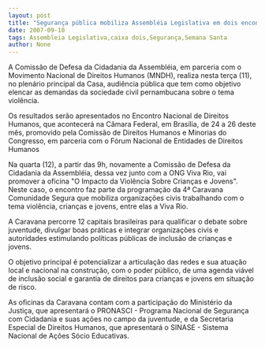 ```yaml
---
layout: post
title: "Segurança pública mobiliza Assembléia Legislativa em dois encontros esta semana "
date: 2007-09-10
tags: Assembleia Legislativa,caixa dois,Segurança,Semana Santa
author: None
---
```

A Comiss&atilde;o de Defesa da Cidadania da Assembl&eacute;ia, em parceria com o Movimento Nacional de Direitos Humanos (MNDH), realiza nesta ter&ccedil;a (11), no plen&aacute;rio principal da Casa, audi&ecirc;ncia p&uacute;blica que tem como objetivo elencar as demandas da sociedade civil pernambucana sobre o tema viol&ecirc;ncia. 

Os resultados ser&atilde;o apresentados no Encontro Nacional de Direitos Humanos, que acontecer&aacute; na C&acirc;mara Federal, em Bras&iacute;lia, de 24 a 26 deste m&ecirc;s, promovido pela Comiss&atilde;o de Direitos Humanos e Minorias do Congresso, em parceria com o F&oacute;rum Nacional de Entidades de Direitos Humanos 

Na quarta (12),&nbsp;a partir das&nbsp;9h, novamente a Comiss&atilde;o de Defesa da Cidadania da Assembl&eacute;ia,&nbsp;dessa vez junto com a ONG Viva Rio,&nbsp;vai promover&nbsp;a oficina &quot;O Impacto da Viol&ecirc;ncia Sobre Crian&ccedil;as e Jovens&quot;. 
Neste caso,&nbsp;o encontro faz parte da programa&ccedil;&atilde;o da 4&ordf; Caravana Comunidade Segura que mobiliza organiza&ccedil;&otilde;es civis trabalhando com o tema viol&ecirc;ncia, crian&ccedil;as e jovens, entre elas&nbsp;a Viva Rio. 

A Caravana percorre 12 capitais brasileiras para qualificar o debate sobre juventude, divulgar boas pr&aacute;ticas e integrar organiza&ccedil;&otilde;es civis e autoridades estimulando pol&iacute;ticas p&uacute;blicas de inclus&atilde;o de crian&ccedil;as e jovens. 

O objetivo principal &eacute; potencializar a articula&ccedil;&atilde;o das redes e sua atua&ccedil;&atilde;o local e nacional na constru&ccedil;&atilde;o, com o poder p&uacute;blico, de uma agenda vi&aacute;vel de inclus&atilde;o social e garantia de direitos para crian&ccedil;as e jovens em situa&ccedil;&atilde;o de risco. 

As oficinas da Caravana contam com a participa&ccedil;&atilde;o do Minist&eacute;rio da Justi&ccedil;a, que apresentar&aacute; o PRONASCI - Programa Nacional de Seguran&ccedil;a com Cidadania e suas a&ccedil;&otilde;es no campo da juventude, e da Secretaria Especial de Direitos Humanos, que apresentar&aacute; o SINASE - Sistema Nacional de A&ccedil;&otilde;es S&oacute;cio Educativas.  